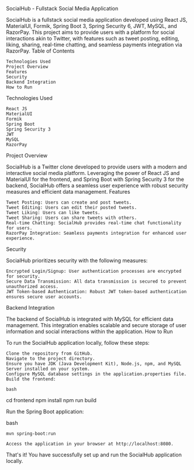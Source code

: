SocialHub - Fullstack Social Media Application

SocialHub is a fullstack social media application developed using React JS, MaterialUI, Formik, Spring Boot 3, Spring Security 6, JWT, MySQL, and RazorPay. This project aims to provide users with a platform for social interactions akin to Twitter, with features such as tweet posting, editing, liking, sharing, real-time chatting, and seamless payments integration via RazorPay.
Table of Contents

    Technologies Used
    Project Overview
    Features
    Security
    Backend Integration
    How to Run

Technologies Used

    React JS
    MaterialUI
    Formik
    Spring Boot
    Spring Security 3
    JWT
    MySQL
    RazorPay

Project Overview

SocialHub is a Twitter clone developed to provide users with a modern and interactive social media platform. Leveraging the power of React JS and MaterialUI for the frontend, and Spring Boot with Spring Security 3 for the backend, SocialHub offers a seamless user experience with robust security measures and efficient data management.
Features

    Tweet Posting: Users can create and post tweets.
    Tweet Editing: Users can edit their posted tweets.
    Tweet Liking: Users can like tweets.
    Tweet Sharing: Users can share tweets with others.
    Real-time Chatting: SocialHub provides real-time chat functionality for users.
    RazorPay Integration: Seamless payments integration for enhanced user experience.

Security

SocialHub prioritizes security with the following measures:

    Encrypted Login/Signup: User authentication processes are encrypted for security.
    Secure Data Transmission: All data transmission is secured to prevent unauthorized access.
    JWT Token-based Authentication: Robust JWT token-based authentication ensures secure user accounts.

Backend Integration

The backend of SocialHub is integrated with MySQL for efficient data management. This integration enables scalable and secure storage of user information and social interactions within the application.
How to Run

To run the SocialHub application locally, follow these steps:

    Clone the repository from GitHub.
    Navigate to the project directory.
    Ensure you have JDK (Java Development Kit), Node.js, npm, and MySQL Server installed on your system.
    Configure MySQL database settings in the application.properties file.
    Build the frontend:

    bash

cd frontend
npm install
npm run build

Run the Spring Boot application:

bash

    mvn spring-boot:run

    Access the application in your browser at http://localhost:8080.

That's it! You have successfully set up and run the SocialHub application locally.
